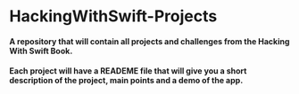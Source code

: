 # HackingWithSwift-Projects
#### A repository that will contain all projects and challenges from the Hacking With Swift Book.
#### Each project will have a READEME file that will give you a short description of the project, main points and a demo of the app.
